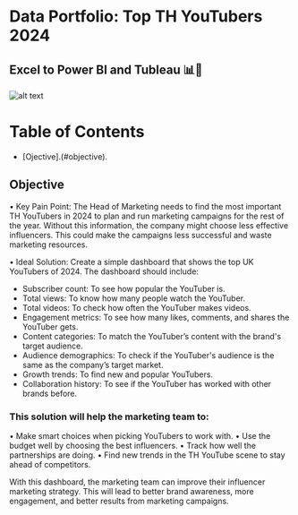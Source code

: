 # Data Portfolio: Top TH YouTubers 2024
## Excel to Power BI and Tubleau 📊💭

![alt text](https://github.com/Kanangnut/top-th-youtubers-2024/assets/130201193/21e819d6-409f-4371-9174-ec09cca11a40)

# Table of Contents
- [Ojective].(#objective).



## Objective

• Key Pain Point:
The Head of Marketing needs to find the most important TH YouTubers in 2024 to plan and run marketing campaigns for the rest of the year. Without this information, the company might choose less effective influencers. This could make the campaigns less successful and waste marketing resources.

• Ideal Solution:
Create a simple dashboard that shows the top UK YouTubers of 2024. The dashboard should include:

- Subscriber count: To see how popular the YouTuber is.
- Total views: To know how many people watch the YouTuber.
- Total videos: To check how often the YouTuber makes videos.
- Engagement metrics: To see how many likes, comments, and shares the YouTuber gets.
- Content categories: To match the YouTuber’s content with the brand's target audience.
- Audience demographics: To check if the YouTuber's audience is the same as the company’s target market.
- Growth trends: To find new and popular YouTubers.
- Collaboration history: To see if the YouTuber has worked with other brands before.

### This solution will help the marketing team to:
• Make smart choices when picking YouTubers to work with.
• Use the budget well by choosing the best influencers.
• Track how well the partnerships are doing.
• Find new trends in the TH YouTube scene to stay ahead of competitors.

With this dashboard, the marketing team can improve their influencer marketing strategy. This will lead to better brand awareness, more engagement, and better results from marketing campaigns.





